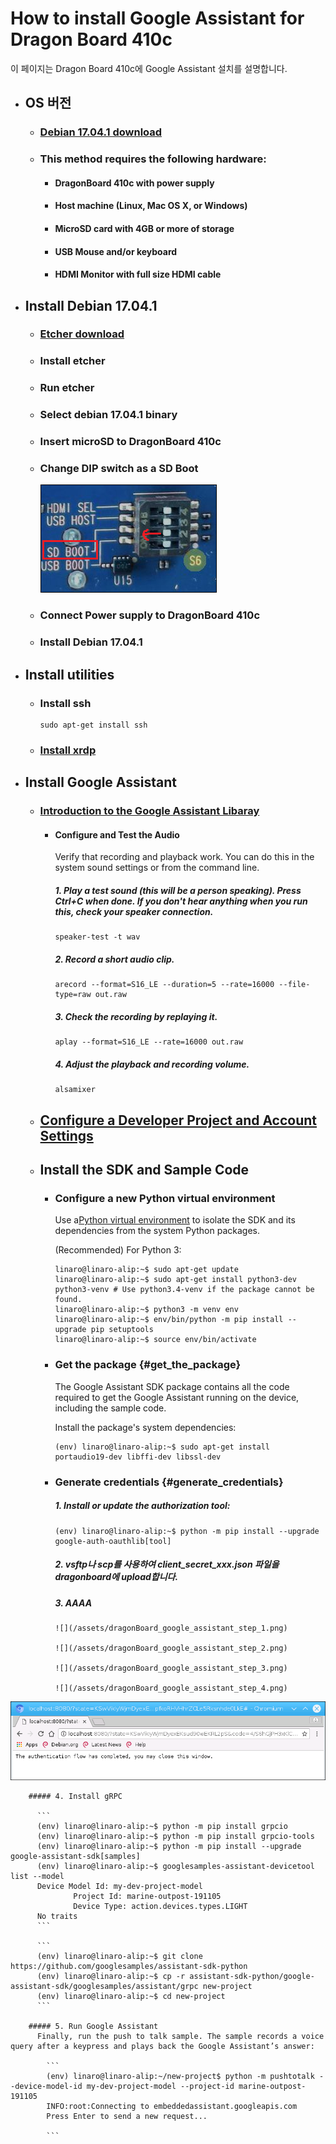 # How to install Google Assistant for Dragon Board 410c

이 페이지는 Dragon Board 410c에 Google Assistant 설치를 설명합니다.

* ## OS 버전

  * ### [Debian 17.04.1 download](http://builds.96boards.org/releases/dragonboard410c/linaro/debian/17.04.1/dragonboard410c_sdcard_install_debian-246.zip)
  * ### This method requires the following hardware:

    * #### DragonBoard 410c with power supply
    * #### Host machine \(Linux, Mac OS X, or Windows\)
    * #### MicroSD card with 4GB or more of storage
    * #### USB Mouse and/or keyboard
    * #### HDMI Monitor with full size HDMI cable
* ## Install Debian 17.04.1

  * ### [Etcher download](https://etcher.io/)
  * ### Install etcher
  * ### Run etcher
  * ### Select debian 17.04.1 binary
  * ### Insert microSD to DragonBoard 410c
  * ### Change DIP switch as a SD Boot

    ![](/assets/dragonBoard410c_junper_sdboot.png)

  * ### Connect Power supply to DragonBoard 410c
  * ### Install Debian 17.04.1
* ## Install utilities

  * ### Install ssh

    ```
    sudo apt-get install ssh
    ```
  * ### [Install xrdp](./how-to-install-xrdp.md)
* ## Install Google Assistant

  * ### [Introduction to the Google Assistant Libaray](https://developers.google.com/assistant/sdk/guides/library/python/?hl=ko)
  
    * #### Configure and Test the Audio
      Verify that recording and playback work. You can do this in the system sound settings or from the command line.

      ##### 1. Play a test sound \(this will be a person speaking\). Press Ctrl+C when done. If you don't hear anything when you run this, check your speaker connection.
         ```
         speaker-test -t wav
         ```
      ##### 2. Record a short audio clip.
         ```
         arecord --format=S16_LE --duration=5 --rate=16000 --file-type=raw out.raw
         ```
      ##### 3. Check the recording by replaying it.
         ```
         aplay --format=S16_LE --rate=16000 out.raw
         ```
      ##### 4. Adjust the playback and recording volume.

         ```
         alsamixer
         ```
      
  * ## [Configure a Developer Project and Account Settings](https://developers.google.com/assistant/sdk/guides/library/python/embed/config-dev-project-and-account?hl=en)

  * ## Install the SDK and Sample Code

    * ### Configure a new Python virtual environment 

      Use a[Python virtual environment](https://docs.python.org/3/library/venv.html) to isolate the SDK and its dependencies from the system Python packages.

      \(Recommended\) For Python 3:

      ```
      linaro@linaro-alip:~$ sudo apt-get update
      linaro@linaro-alip:~$ sudo apt-get install python3-dev python3-venv # Use python3.4-venv if the package cannot be found.
      linaro@linaro-alip:~$ python3 -m venv env
      linaro@linaro-alip:~$ env/bin/python -m pip install --upgrade pip setuptools
      linaro@linaro-alip:~$ source env/bin/activate
      ```

    * ### Get the package {#get_the_package}

      The Google Assistant SDK package contains all the code required to get the Google Assistant running on the device, including the sample code.
      
      Install the package's system dependencies:

      ```
      (env) linaro@linaro-alip:~$ sudo apt-get install portaudio19-dev libffi-dev libssl-dev
      ```

    * ### Generate credentials {#generate_credentials}

        ##### 1. Install or update the authorization tool:

         ```
         (env) linaro@linaro-alip:~$ python -m pip install --upgrade google-auth-oauthlib[tool]
         ```
  
        ##### 2. vsftp나 scp를 사용하여 client\_secret\_xxx.json 파일을 dragonboard에 upload합니다.
        ##### 3. AAAA

         
          ![](/assets/dragonBoard_google_assistant_step_1.png)
          
          ![](/assets/dragonBoard_google_assistant_step_2.png)
          
          ![](/assets/dragonBoard_google_assistant_step_3.png)
          
          ![](/assets/dragonBoard_google_assistant_step_4.png)
          
![](/assets/dragonBoard_google_assistant_step_5.png)
        
        ##### 4. Install gRPC

          ```
          (env) linaro@linaro-alip:~$ python -m pip install grpcio
          (env) linaro@linaro-alip:~$ python -m pip install grpcio-tools
          (env) linaro@linaro-alip:~$ python -m pip install --upgrade google-assistant-sdk[samples]
          (env) linaro@linaro-alip:~$ googlesamples-assistant-devicetool list --model
          Device Model Id: my-dev-project-model
                  Project Id: marine-outpost-191105
                  Device Type: action.devices.types.LIGHT
          No traits
          ```
  
          ```
          (env) linaro@linaro-alip:~$ git clone https://github.com/googlesamples/assistant-sdk-python
          (env) linaro@linaro-alip:~$ cp -r assistant-sdk-python/google-assistant-sdk/googlesamples/assistant/grpc new-project
          (env) linaro@linaro-alip:~$ cd new-project
          ```

        ##### 5. Run Google Assistant
          Finally, run the push to talk sample. The sample records a voice query after a keypress and plays back the Google Assistant’s answer:
  
            ```
            (env) linaro@linaro-alip:~/new-project$ python -m pushtotalk --device-model-id my-dev-project-model --project-id marine-outpost-191105
            INFO:root:Connecting to embeddedassistant.googleapis.com
            Press Enter to send a new request...
            
            ```




